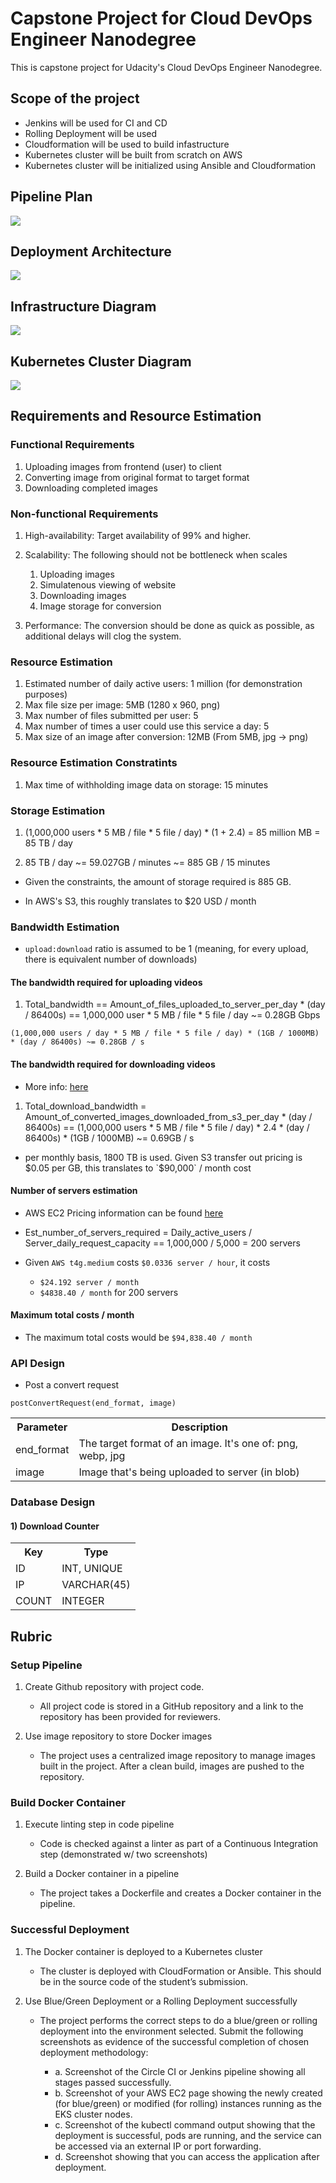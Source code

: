 # Capstone Project for Cloud DevOps Engineer Nanodegree

This is capstone project for Udacity's Cloud DevOps Engineer Nanodegree. 

## Scope of the project

- Jenkins will be used for CI and CD
- Rolling Deployment will be used
- Cloudformation will be used to build infastructure
- Kubernetes cluster will be built from scratch on AWS
- Kubernetes cluster will be initialized using Ansible and Cloudformation

## Pipeline Plan

<img src="https://user-images.githubusercontent.com/6856382/219821091-e647fe37-0c6f-40ec-a483-2ee99b91ae1d.png"/>

## Deployment Architecture

<img src="https://user-images.githubusercontent.com/6856382/226086046-10f2ec21-c2fb-418d-aa1b-48557938969d.jpeg">

## Infrastructure Diagram

<img src="https://user-images.githubusercontent.com/6856382/228092797-ffde2b62-2673-4e2a-a915-fc171d2d665b.jpeg"/> 

## Kubernetes Cluster Diagram

<img src="https://user-images.githubusercontent.com/6856382/228103460-aa26c2a0-324a-4515-9112-b2f02f675b24.jpeg"/>

## Requirements and Resource Estimation

### Functional Requirements
1. Uploading images from frontend (user) to client
2. Converting image from original format to target format
3. Downloading completed images

### Non-functional Requirements
1. High-availability: Target availability of 99% and higher.
2. Scalability: The following should not be bottleneck when scales
    1. Uploading images
    2. Simulatenous viewing of website
    3. Downloading images
    4. Image storage for conversion 

3. Performance: The conversion should be done as quick as possible, as additional delays will clog the system.

### Resource Estimation
1. Estimated number of daily active users: 1 million (for demonstration purposes)
2. Max file size per image: 5MB (1280 x 960, png)
3. Max number of files submitted per user: 5
4. Max number of times a user could use this service a day: 5
5. Max size of an image after conversion: 12MB (From 5MB, jpg -> png)

### Resource Estimation Constratints

1. Max time of withholding image data on storage: 15 minutes

### Storage Estimation
1. (1,000,000 users * 5 MB / file * 5 file / day) * (1 + 2.4) = 85 million MB = 85 TB / day

2. 85 TB / day ~= 59.027GB / minutes ~= 885 GB / 15 minutes

- Given the constraints, the amount of storage required is 885 GB.

- In AWS's S3, this roughly translates to $20 USD / month

### Bandwidth Estimation

- `upload:download` ratio is assumed to be 1 (meaning, for every upload, there is equivalent number of downloads)

#### The bandwidth required for uploading videos

1. Total_bandwidth == Amount_of_files_uploaded_to_server_per_day * (day / 86400s) ==  1,000,000 user * 5 MB / file * 5 file / day ~= 0.28GB Gbps


```
(1,000,000 users / day * 5 MB / file * 5 file / day) * (1GB / 1000MB) * (day / 86400s) ~= 0.28GB / s
```

#### The bandwidth required for downloading videos

- More info: [here](https://aws.amazon.com/s3/pricing/)

1. Total_download_bandwidth = Amount_of_converted_images_downloaded_from_s3_per_day * (day / 86400s) == (1,000,000 users * 5 MB / file * 5 file / day) * 2.4 * (day / 86400s) * (1GB / 1000MB) ~=  0.69GB / s 

- per monthly basis, 1800 TB is used. Given S3 transfer out pricing is $0.05 per GB, this translates to `$90,000` / month cost


#### Number of servers estimation

- AWS EC2 Pricing information can be found [here](https://aws.amazon.com/ec2/pricing/on-demand/)

- Est_number_of_servers_required = Daily_active_users / Server_daily_request_capacity == 1,000,000 / 5,000 = 200 servers

- Given `AWS t4g.medium` costs `$0.0336 server / hour`, it costs
    - `$24.192 server / month`
    - `$4838.40 / month` for 200 servers


#### Maximum total costs / month

- The maximum total costs would be `$94,838.40 / month`


### API Design

- Post a convert request

```
postConvertRequest(end_format, image)
```

<table>
    <tbody>
        <tr>
            <th>Parameter</th>
            <th>Description</th>
        </tr>
        <tr>
            <td>end_format</td>
            <td>The target format of an image. It's one of: png, webp, jpg</td>
        </tr>
        <tr>
            <td>image</td>
            <td>Image that's being uploaded to server (in blob)</td>
        </tr>
    </tbody>
</table>

### Database Design

#### 1) Download Counter

<table>
    <tbody>
        <tr>
            <th>Key</th>
            <th>Type</th>
        </tr>
        <tr>
            <td>ID</td>
            <td>INT, UNIQUE</td>
        </tr>
        <tr>
            <td>IP</td>
            <td>VARCHAR(45)</td>
        </tr>
        <tr>
            <td>COUNT</td>
                <td>INTEGER</td>
        </tr>
    </tbody>
</table>

## Rubric

### Setup Pipeline

1. Create Github repository with project code.
    - All project code is stored in a GitHub repository and a link to the repository has been provided for reviewers.

2. Use image repository to store Docker images
    - The project uses a centralized image repository to manage images built in the project. After a clean build, images are pushed to the repository.


### Build Docker Container

1. Execute linting step in code pipeline
    - Code is checked against a linter as part of a Continuous Integration step (demonstrated w/ two screenshots)

2. Build a Docker container in a pipeline
    - The project takes a Dockerfile and creates a Docker container in the pipeline.

### Successful Deployment

1. The Docker container is deployed to a Kubernetes cluster
    - The cluster is deployed with CloudFormation or Ansible. This should be in the source code of the student’s submission.

2. Use Blue/Green Deployment or a Rolling Deployment successfully
    - The project performs the correct steps to do a blue/green or rolling deployment into the environment selected. Submit the following screenshots as evidence of the successful completion of chosen deployment methodology:

        - a. Screenshot of the Circle CI or Jenkins pipeline showing all stages passed successfully.
        - b. Screenshot of your AWS EC2 page showing the newly created (for blue/green) or modified (for rolling) instances running as the EKS cluster nodes.
        - c. Screenshot of the kubectl command output showing that the deployment is successful, pods are running, and the service can be accessed via an external IP or port forwarding.
        - d. Screenshot showing that you can access the application after deployment.

